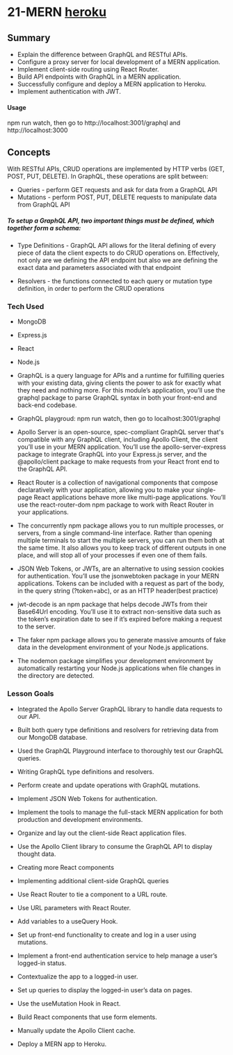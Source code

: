 # 21-MERN [heroku](https://intense-river-91779.herokuapp.com/)
## Summary 
- Explain the difference between GraphQL and RESTful APIs.</br>
- Configure a proxy server for local development of a MERN application.</br>
- Implement client-side routing using React Router.</br>
- Build API endpoints with GraphQL in a MERN application.</br>
- Successfully configure and deploy a MERN application to Heroku.</br>
- Implement authentication with JWT.</br>

#### Usage
npm run watch, then go to http://localhost:3001/graphql and http://localhost:3000

## Concepts
With RESTful APIs, CRUD operations are implemented by HTTP verbs (GET, POST, PUT, DELETE). In GraphQL, these operations are split between:

- Queries - perform GET requests and ask for data from a GraphQL API</br>
- Mutations - perform POST, PUT, DELETE requests to manipulate data from GraphQL API 

##### To setup a GraphQL API, two important things must be defined, which together form a schema:
- Type Definitions - GraphQL API allows for the literal defining of every piece of data the client expects to do CRUD operations on. Effectively, not only are we defining the API endpoint but also we are defining the exact data and parameters associated with that endpoint

- Resolvers - the functions connected to each query or mutation type definition, in order to perform the CRUD operations


### Tech Used
- MongoDB</br>
- Express.js</br>
- React</br>
- Node.js</br>



- GraphQL is a query language for APIs and a runtime for fulfilling queries with your existing data, giving clients the power to ask for exactly what they need and nothing more. For this module’s application, you’ll use the graphql package to parse GraphQL syntax in both your front-end and back-end codebase.

- GraphQL playgroud: npm run watch, then go to localhost:3001/graphql

- Apollo Server is an open-source, spec-compliant GraphQL server that's compatible with any GraphQL client, including Apollo Client, the client you’ll use in your MERN application. You’ll use the apollo-server-express package to integrate GraphQL into your Express.js server, and the @apollo/client package to make requests from your React front end to the GraphQL API.

- React Router is a collection of navigational components that compose declaratively with your application, allowing you to make your single-page React applications behave more like multi-page applications. You’ll use the react-router-dom npm package to work with React Router in your applications.

- The concurrently npm package allows you to run multiple processes, or servers, from a single command-line interface. Rather than opening multiple terminals to start the multiple servers, you can run them both at the same time. It also allows you to keep track of different outputs in one place, and will stop all of your processes if even one of them fails.

- JSON Web Tokens, or JWTs, are an alternative to using session cookies for authentication. You’ll use the jsonwebtoken package in your MERN applications. Tokens can be included with a request as part of the body, in the query string (?token=abc), or as an HTTP header(best practice)

- jwt-decode is an npm package that helps decode JWTs from their Base64Url encoding. You’ll use it to extract non-sensitive data such as the token’s expiration date to see if it’s expired before making a request to the server.

- The faker npm package allows you to generate massive amounts of fake data in the development environment of your Node.js applications.

- The nodemon package simplifies your development environment by automatically restarting your Node.js applications when file changes in the directory are detected.


### Lesson Goals
- Integrated the Apollo Server GraphQL library to handle data requests to our API.
- Built both query type definitions and resolvers for retrieving data from our MongoDB database.
- Used the GraphQL Playground interface to thoroughly test our GraphQL queries.
 
- Writing GraphQL type definitions and resolvers.
- Perform create and update operations with GraphQL mutations.
- Implement JSON Web Tokens for authentication.

- Implement the tools to manage the full-stack MERN application for both production and development environments.
- Organize and lay out the client-side React application files.
- Use the Apollo Client library to consume the GraphQL API to display thought data.

- Creating more React components
- Implementing additional client-side GraphQL queries
- Use React Router to tie a component to a URL route.
- Use URL parameters with React Router.
- Add variables to a useQuery Hook.

- Set up front-end functionality to create and log in a user using mutations.
- Implement a front-end authentication service to help manage a user’s logged-in status.
- Contextualize the app to a logged-in user.
- Set up queries to display the logged-in user’s data on pages.

- Use the useMutation Hook in React.
- Build React components that use form elements.
- Manually update the Apollo Client cache.
- Deploy a MERN app to Heroku.


